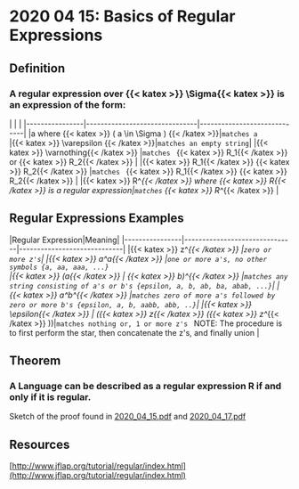 # 2020 04 15: Basics of Regular Expressions

## Definition
### A regular expression over {{< katex >}} \Sigma{{< katex >}}  is an expression of the form:


|                |                          |
|----------------|-------------------------------|-----------------------------|
|a where {{< katex >}} ( a \in \Sigma ) {{< /katex >}}|`matches a`            
|{{< katex >}} \varepsilon {{< /katex >}}|`matches an empty string`|
|{{< katex >}} \varnothing{{< /katex >}} |`matches ` {{< katex >}} R_1{{< /katex >}}  or {{< katex >}} R_2{{< /katex >}}  |
|{{< katex >}} R_1{{< /katex >}} {{< katex >}} R_2{{< /katex >}} |`matches ` {{< katex >}} R_1{{< /katex >}} {{< katex >}} R_2{{< /katex >}}  |
|{{< katex >}} R^*{{< /katex >}}  where {{< katex >}} R{{< /katex >}}  is a regular expression|`matches` {{< katex >}} R^*{{< /katex >}} |

## Regular Expressions Examples
|Regular Expression|Meaning|
|----------------|-------------------------------|-----------------------------|
|{{< katex >}} z^*{{< /katex >}} |`zero or more z's`|
|{{< katex >}} a^*a{{< /katex >}} |`one or more a's, no other symbols {a, aa, aaa, ...}`            
|{{< katex >}} (a{{< /katex >}}  \| {{< katex >}} b)^*{{< /katex >}} |`matches any string consisting of a's or b's {epsilon, a, b, ab, ba, abab, ...}`|
|{{< katex >}} a^*b^*{{< /katex >}} |`matches zero of more a's followed by zero or more b's {epsilon, a, b, aabb, abb, ..}`|
|{{< katex >}} \epsilon{{< /katex >}}  \| ({{< katex >}} z{{< /katex >}} ({{< katex >}} z^*{{< /katex >}} ))|`matches nothing or, 1 or more z's ` NOTE: The procedure is to first perform the star, then concatenate the z's, and finally union |




## Theorem
### A Language can be described as a regular expression R if and only if it is regular.
Sketch of the proof found in [2020_04_15.pdf]([[https://canvas.ucsc.edu/courses/32038/files/2179079?module_item_id=176053](https://canvas.ucsc.edu/courses/32038/files/2179079?module_item_id=176053)](https://canvas.ucsc.edu/courses/32038/files/2193140?module_item_id=176730)) and [2020_04_17.pdf]([https://canvas.ucsc.edu/courses/32038/files/2193140?module_item_id=176730](https://canvas.ucsc.edu/courses/32038/files/2193140?module_item_id=176730))


## Resources
[http://www.jflap.org/tutorial/regular/index.html](http://www.jflap.org/tutorial/regular/index.html)
